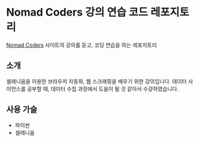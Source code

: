 # Nomad Coders 강의 연습 코드 레포지토리

[Nomad Coders][1] 사이트의 강의를 듣고, 코딩 연습을 하는 레포지토리

## 소개

셀레니움을 이용한 브라우저 자동화, 웹 스크래핑을 배우기 위한 강의입니다.
데이터 사이언스를 공부할 때, 데이터 수집 과정에서 도움이 될 것 같아서 수강하였습니다.

## 사용 가술

- 파이썬
- 셀레니움

[1]: https://nomadcoders.co/selenium-for-beginners/